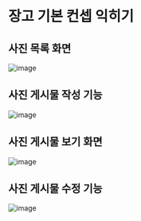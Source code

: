 # 장고 기본 컨셉 익히기

## 사진 목록 화면
![image](https://user-images.githubusercontent.com/110436172/222922402-e1222cc4-346d-4b69-ab64-bd2baeac429c.png)

## 사진 게시물 작성 기능
![image](https://user-images.githubusercontent.com/110436172/222922420-52d9f3ec-4e24-4e8d-bae9-3e29c4e27d72.png)

## 사진 게시물 보기 화면
![image](https://user-images.githubusercontent.com/110436172/222922411-9d9fea18-35ae-4e64-b6c6-95f403c33626.png)

## 사진 게시물 수정 기능
![image](https://user-images.githubusercontent.com/110436172/222922434-2f5ec361-114d-42ea-a01e-902af13275f9.png)
